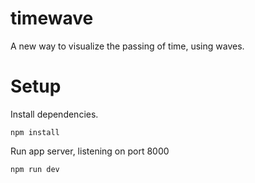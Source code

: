# timewave
A new way to visualize the passing of time, using waves.

# Setup
Install dependencies.

`npm install`

Run app server, listening on port 8000

`npm run dev`
